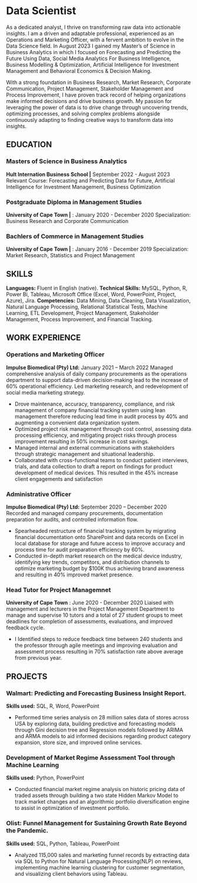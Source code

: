 # Data Scientist

As a dedicated analyst, I thrive on transforming raw data into actionable insights. I am a driven and adaptable professional, experienced as an Operations and Marketing Officer, with a fervent ambition to evolve in the Data Science field. In August 2023 I gained my Master’s of Science in Business Analytics in which I focused on Forecasting and Predicting the Future Using Data, Social Media Analytics For Business Intelligence, Business Modelling & Optimization, Artificial Intelligence for Investment Management and Behavioral Economics & Decision Making. 

With a strong foundation in Business Research, Market Research, Corporate Communication, Project Management, Stakeholder Management and Process Improvement, I have proven track record of helping organizations make informed decisions and drive business growth. My passion for leveraging the power of data is to drive change through uncovering trends, optimizing processes, and solving complex problems alongside continuously adapting to finding creative ways to transform data into insights.


## EDUCATION
### Masters of Science in Business Analytics    
**Hult Internation Business School |** September 2022 - August 2023
Relevant Course: Forecasting and Predicting Data for Future, Artificial Intelligence for Investment Management, Business Optimization

### Postgraduate Diploma in Management Studies  
**University of Cape Town  |** : January 2020 - December  2020
Specialization: Business Research and Corporate Communication


### Bachlers of Commerce in Management Studies  
**University of Cape Town  |** : January 2016 - December  2019
Specialization: Market Research, Statistics and Project Management

## SKILLS
**Languages:** Fluent in English (native).
**Technical Skills:** MySQL, Python, R, Power Bi, Tableau, Microsoft Office (Excel, Word, PowerPoint, Project, Azure), Jira. 
**Competencies:** Data Mining, Data Cleaning, Data Visualization, Natural Language Processing, Relational Statistical Tests, Machine Learning, ETL Development, Project Management, Stakeholder Management, Process Improvement, and Financial Tracking.


## WORK EXPERIENCE
### Operations and Marketing Officer   
**Impulse Biomedical (Pty) Ltd:** January 2021 – March 2022
Managed comprehensive analysis of daily company procurements as the  operations department to support data-driven decision-making lead to the increase of 60% operational efficiency. Led marketing research, and redevelopment of social media marketing strategy.
-	Drove maintenance, accuracy, transparency, compliance, and risk management of company financial tracking system using lean management therefore reducing lead time in audit process by  40%  and augmenting a convenient data organization system. 
-	Optimized project risk management through cost control, assessing data processing efficiency,  and mitigating project risks through process improvement resulting in 50% increase in cost savings. 
-	Managed internal and external communications with stakeholders through strategic management and situational leadership. 
-	Collaborated with cross-functional teams to conduct patient interviews, trials, and data collection to draft a report on findings for product development of medical devices. This resulted in the 45% increase client engagements and satisfaction

### Administrative Officer             
**Impulse Biomedical (Pty) Ltd:** September 2020 – December 2020
Recorded and managed company procurements, documentation preparation for audits, and controlled information flow.
-	Spearheaded restructure of financial tracking system by migrating financial documentation onto SharePoint and data records on Excel in local database for storage and future access to improve accuracy and process time for audit preparation efficiency by 60%.
-	Conducted in-depth market research on the medical device industry, identifying key trends, competitors, and distribution channels to optimize marketing budget by $100K thus achieving brand awareness and resulting in 40% improved market presence.

### Head Tutor for Project Managemnet  
**University of Cape Town** : June 2020 - December  2020
Liaised with management and lecturers in the Project Management Department to manage and supervise 10 tutors and a total of
27 student groups to meet deadlines for completion of assessments, evaluations, and improved feedback cycle.
-  I Identified steps to reduce feedback time between 240 students and the professor through agile meetings and improving evaluation
and assessment process resulting in 70% satisfaction rate above average from previous year.


## PROJECTS
### Walmart: Predicting and Forecasting Business Insight Report.      
**Skills used:** SQL, R, Word, PowerPoint	
-	Performed time series analysis on 28 million sales data of stores across USA by exploring data, building predictive and forecasting models  through Gini decision tree and Regression models followed by ARIMA and ARMA models to aid informed decisions regarding product category expansion, store size, and improved online services.

### Development of Market Regime Assessment Tool through Machine Learning  
**Skills used:** Python, PowerPoint	
-	Conducted financial market regime analysis on historic pricing data of traded assets through building a two state Hidden Markov Model to track market changes and an algorithmic portfolio diversification engine to assist in optimization  of investment portfolio.

### Olist: Funnel Management for Sustaining Growth Rate Beyond the Pandemic. 
**Skills used:** SQL, Python, Tableau, PowerPoint 	 
-	Analyzed 115,000 sales and marketing funnel records by extracting data via SQL to Python for Natural Language Processing(NLP) on reviews, implementing machine learning clustering for customer segmentation, and visualizing client behaviors using Tableau.








